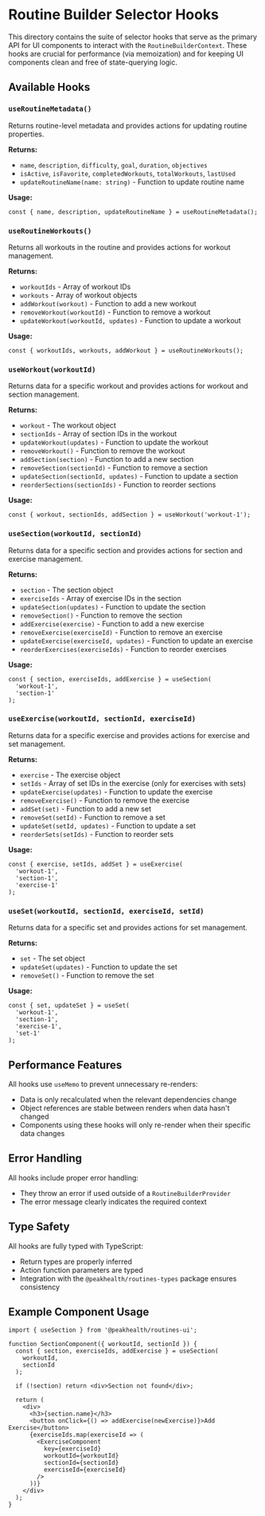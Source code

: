 # Routine Builder Selector Hooks

This directory contains the suite of selector hooks that serve as the primary API for UI components to interact with the `RoutineBuilderContext`. These hooks are crucial for performance (via memoization) and for keeping UI components clean and free of state-querying logic.

## Available Hooks

### `useRoutineMetadata()`

Returns routine-level metadata and provides actions for updating routine properties.

**Returns:**

- `name`, `description`, `difficulty`, `goal`, `duration`, `objectives`
- `isActive`, `isFavorite`, `completedWorkouts`, `totalWorkouts`, `lastUsed`
- `updateRoutineName(name: string)` - Function to update routine name

**Usage:**

```tsx
const { name, description, updateRoutineName } = useRoutineMetadata();
```

### `useRoutineWorkouts()`

Returns all workouts in the routine and provides actions for workout management.

**Returns:**

- `workoutIds` - Array of workout IDs
- `workouts` - Array of workout objects
- `addWorkout(workout)` - Function to add a new workout
- `removeWorkout(workoutId)` - Function to remove a workout
- `updateWorkout(workoutId, updates)` - Function to update a workout

**Usage:**

```tsx
const { workoutIds, workouts, addWorkout } = useRoutineWorkouts();
```

### `useWorkout(workoutId)`

Returns data for a specific workout and provides actions for workout and section management.

**Returns:**

- `workout` - The workout object
- `sectionIds` - Array of section IDs in the workout
- `updateWorkout(updates)` - Function to update the workout
- `removeWorkout()` - Function to remove the workout
- `addSection(section)` - Function to add a new section
- `removeSection(sectionId)` - Function to remove a section
- `updateSection(sectionId, updates)` - Function to update a section
- `reorderSections(sectionIds)` - Function to reorder sections

**Usage:**

```tsx
const { workout, sectionIds, addSection } = useWorkout('workout-1');
```

### `useSection(workoutId, sectionId)`

Returns data for a specific section and provides actions for section and exercise management.

**Returns:**

- `section` - The section object
- `exerciseIds` - Array of exercise IDs in the section
- `updateSection(updates)` - Function to update the section
- `removeSection()` - Function to remove the section
- `addExercise(exercise)` - Function to add a new exercise
- `removeExercise(exerciseId)` - Function to remove an exercise
- `updateExercise(exerciseId, updates)` - Function to update an exercise
- `reorderExercises(exerciseIds)` - Function to reorder exercises

**Usage:**

```tsx
const { section, exerciseIds, addExercise } = useSection(
  'workout-1',
  'section-1'
);
```

### `useExercise(workoutId, sectionId, exerciseId)`

Returns data for a specific exercise and provides actions for exercise and set management.

**Returns:**

- `exercise` - The exercise object
- `setIds` - Array of set IDs in the exercise (only for exercises with sets)
- `updateExercise(updates)` - Function to update the exercise
- `removeExercise()` - Function to remove the exercise
- `addSet(set)` - Function to add a new set
- `removeSet(setId)` - Function to remove a set
- `updateSet(setId, updates)` - Function to update a set
- `reorderSets(setIds)` - Function to reorder sets

**Usage:**

```tsx
const { exercise, setIds, addSet } = useExercise(
  'workout-1',
  'section-1',
  'exercise-1'
);
```

### `useSet(workoutId, sectionId, exerciseId, setId)`

Returns data for a specific set and provides actions for set management.

**Returns:**

- `set` - The set object
- `updateSet(updates)` - Function to update the set
- `removeSet()` - Function to remove the set

**Usage:**

```tsx
const { set, updateSet } = useSet(
  'workout-1',
  'section-1',
  'exercise-1',
  'set-1'
);
```

## Performance Features

All hooks use `useMemo` to prevent unnecessary re-renders:

- Data is only recalculated when the relevant dependencies change
- Object references are stable between renders when data hasn't changed
- Components using these hooks will only re-render when their specific data changes

## Error Handling

All hooks include proper error handling:

- They throw an error if used outside of a `RoutineBuilderProvider`
- The error message clearly indicates the required context

## Type Safety

All hooks are fully typed with TypeScript:

- Return types are properly inferred
- Action function parameters are typed
- Integration with the `@peakhealth/routines-types` package ensures consistency

## Example Component Usage

```tsx
import { useSection } from '@peakhealth/routines-ui';

function SectionComponent({ workoutId, sectionId }) {
  const { section, exerciseIds, addExercise } = useSection(
    workoutId,
    sectionId
  );

  if (!section) return <div>Section not found</div>;

  return (
    <div>
      <h3>{section.name}</h3>
      <button onClick={() => addExercise(newExercise)}>Add Exercise</button>
      {exerciseIds.map(exerciseId => (
        <ExerciseComponent
          key={exerciseId}
          workoutId={workoutId}
          sectionId={sectionId}
          exerciseId={exerciseId}
        />
      ))}
    </div>
  );
}
```
